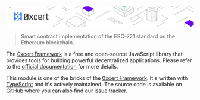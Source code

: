 <img src="https://github.com/0xcert/framework/raw/master/assets/cover-sub.png" />

> Smart contract implementation of the ERC-721 standard on the Ethereum blockchain.

The [0xcert Framework](https://docs.0xcert.org) is a free and open-source JavaScript library that provides tools for building powerful decentralized applications. Please refer to the [official documentation](https://docs.0xcert.org) for more details.

This module is one of the bricks of the [0xcert Framework](https://docs.0xcert.org). It's written with [TypeScript](https://www.typescriptlang.org) and it's actively maintained. The source code is available on [GitHub](https://github.com/0xcert/framework) where you can also find our [issue tracker](https://github.com/0xcert/framework/issues).
